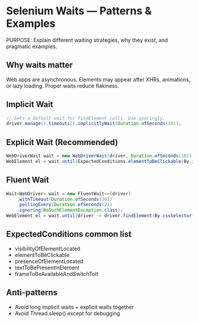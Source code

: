 # Selenium Waits — Patterns & Examples

PURPOSE: Explain different waiting strategies, why they exist, and pragmatic examples.

## Why waits matter
Web apps are asynchronous. Elements may appear after XHRs, animations, or lazy loading. Proper waits reduce flakiness.

## Implicit Wait
```java
// Sets a default wait for findElement calls. Use sparingly.
driver.manage().timeouts().implicitlyWait(Duration.ofSeconds(10));
```

## Explicit Wait (Recommended)
```java
WebDriverWait wait = new WebDriverWait(driver, Duration.ofSeconds(10));
WebElement el = wait.until(ExpectedConditions.elementToBeClickable(By.id("submit")));
```

## Fluent Wait
```java
Wait<WebDriver> wait = new FluentWait<>(driver)
    .withTimeout(Duration.ofSeconds(30))
    .pollingEvery(Duration.ofSeconds(2))
    .ignoring(NoSuchElementException.class);
WebElement el = wait.until(driver -> driver.findElement(By.cssSelector(".ready")));
```

## ExpectedConditions common list
- visibilityOfElementLocated
- elementToBeClickable
- presenceOfElementLocated
- textToBePresentInElement
- frameToBeAvailableAndSwitchToIt

## Anti-patterns
- Avoid long implicit waits + explicit waits together
- Avoid Thread.sleep() except for debugging
